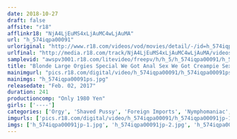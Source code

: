```yaml
---
date: 2018-10-27
draft: false
affsite: "r18"
afflinkr18: "NjA4LjEuMS4xLjAuMC4wLjAuMA"
url: "h_574iqpa00091"
urloriginal: "http://www.r18.com/videos/vod/movies/detail/-/id=h_574iqpa00091"
urlfinal: "http://media.r18.com/track/NjA4LjEuMS4xLjAuMC4wLjAuMA/videos/vod/movies/detail/-/id=h_574iqpa00091"
samplevid: "awspv3001.r18.com/litevideo/freepv/h/h_5/h_574iqpa00091/h_574iqpa00091_dmb_w.mp4"
title: "Blonde Large Orgies Special We Got Anal Sex We Got Creampie Sex We Got Threesome Action 30 Ladies/4 Hours"
mainimgurl: "pics.r18.com/digital/video/h_574iqpa00091/h_574iqpa00091ps.jpg"
mainimgs: "h_574iqpa00091ps.jpg"
releasedate: "Feb. 02, 2017"
duration: 241
productioncomp: "Only 1980 Yen"
girls: ['----']
categories: ['Orgy', 'Shaved Pussy', 'Foreign Imports', 'Nymphomaniac', 'Creampie', 'Anal Play', 'Titty Fuck', 'Threesome / Foursome', 'Compilation', 'Over 4 Hours']
imgurls: ['pics.r18.com/digital/video/h_574iqpa00091/h_574iqpa00091jp-1.jpg', 'pics.r18.com/digital/video/h_574iqpa00091/h_574iqpa00091jp-2.jpg', 'pics.r18.com/digital/video/h_574iqpa00091/h_574iqpa00091jp-3.jpg', 'pics.r18.com/digital/video/h_574iqpa00091/h_574iqpa00091jp-4.jpg', 'pics.r18.com/digital/video/h_574iqpa00091/h_574iqpa00091jp-5.jpg', 'pics.r18.com/digital/video/h_574iqpa00091/h_574iqpa00091jp-6.jpg', 'pics.r18.com/digital/video/h_574iqpa00091/h_574iqpa00091jp-7.jpg', 'pics.r18.com/digital/video/h_574iqpa00091/h_574iqpa00091jp-8.jpg', 'pics.r18.com/digital/video/h_574iqpa00091/h_574iqpa00091jp-9.jpg', 'pics.r18.com/digital/video/h_574iqpa00091/h_574iqpa00091jp-10.jpg', 'pics.r18.com/digital/video/h_574iqpa00091/h_574iqpa00091jp-11.jpg', 'pics.r18.com/digital/video/h_574iqpa00091/h_574iqpa00091jp-12.jpg', 'pics.r18.com/digital/video/h_574iqpa00091/h_574iqpa00091jp-13.jpg', 'pics.r18.com/digital/video/h_574iqpa00091/h_574iqpa00091jp-14.jpg', 'pics.r18.com/digital/video/h_574iqpa00091/h_574iqpa00091jp-15.jpg', 'pics.r18.com/digital/video/h_574iqpa00091/h_574iqpa00091jp-16.jpg', 'pics.r18.com/digital/video/h_574iqpa00091/h_574iqpa00091jp-17.jpg', 'pics.r18.com/digital/video/h_574iqpa00091/h_574iqpa00091jp-18.jpg', 'pics.r18.com/digital/video/h_574iqpa00091/h_574iqpa00091jp-19.jpg', 'pics.r18.com/digital/video/h_574iqpa00091/h_574iqpa00091jp-20.jpg']
imgs: ['h_574iqpa00091jp-1.jpg', 'h_574iqpa00091jp-2.jpg', 'h_574iqpa00091jp-3.jpg', 'h_574iqpa00091jp-4.jpg', 'h_574iqpa00091jp-5.jpg', 'h_574iqpa00091jp-6.jpg', 'h_574iqpa00091jp-7.jpg', 'h_574iqpa00091jp-8.jpg', 'h_574iqpa00091jp-9.jpg', 'h_574iqpa00091jp-10.jpg', 'h_574iqpa00091jp-11.jpg', 'h_574iqpa00091jp-12.jpg', 'h_574iqpa00091jp-13.jpg', 'h_574iqpa00091jp-14.jpg', 'h_574iqpa00091jp-15.jpg', 'h_574iqpa00091jp-16.jpg', 'h_574iqpa00091jp-17.jpg', 'h_574iqpa00091jp-18.jpg', 'h_574iqpa00091jp-19.jpg', 'h_574iqpa00091jp-20.jpg']
---
```

